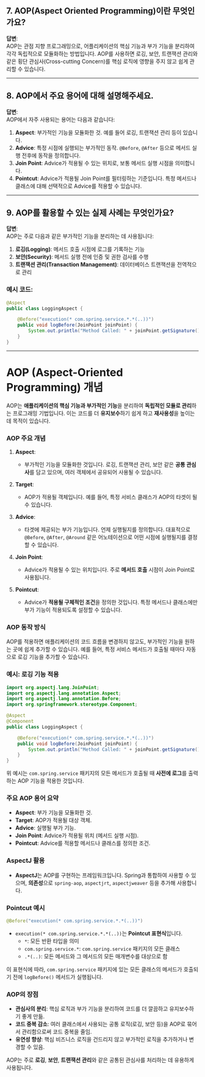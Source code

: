 ## **7. AOP(Aspect Oriented Programming)이란 무엇인가요?**

**답변**:  
AOP는 관점 지향 프로그래밍으로, 어플리케이션의 핵심 기능과 부가 기능을 분리하여 각각 독립적으로 모듈화하는 방법입니다. AOP를 사용하면 로깅, 보안, 트랜잭션 관리와 같은 횡단 관심사(Cross-cutting Concern)를 핵심 로직에 영향을 주지 않고 쉽게 관리할 수 있습니다.

---

## **8. AOP에서 주요 용어에 대해 설명해주세요.**

**답변**:  
AOP에서 자주 사용되는 용어는 다음과 같습니다:

1. **Aspect**: 부가적인 기능을 모듈화한 것. 예를 들어 로깅, 트랜잭션 관리 등이 있습니다.
2. **Advice**: 특정 시점에 실행되는 부가적인 동작. `@Before`, `@After` 등으로 메서드 실행 전후에 동작을 정의합니다.
3. **Join Point**: Advice가 적용될 수 있는 위치로, 보통 메서드 실행 시점을 의미합니다.
4. **Pointcut**: Advice가 적용될 Join Point를 필터링하는 기준입니다. 특정 메서드나 클래스에 대해 선택적으로 Advice를 적용할 수 있습니다.

---

## **9. AOP를 활용할 수 있는 실제 사례는 무엇인가요?**

**답변**:  
AOP는 주로 다음과 같은 부가적인 기능을 분리하는 데 사용됩니다:

1. **로깅(Logging)**: 메서드 호출 시점에 로그를 기록하는 기능
2. **보안(Security)**: 메서드 실행 전에 인증 및 권한 검사를 수행
3. **트랜잭션 관리(Transaction Management)**: 데이터베이스 트랜잭션을 전역적으로 관리

### **예시 코드**:

```java
@Aspect
public class LoggingAspect {

    @Before("execution(* com.spring.service.*.*(..))")
    public void logBefore(JoinPoint joinPoint) {
        System.out.println("Method Called: " + joinPoint.getSignature().getName());
    }
}
```

---

# AOP (Aspect-Oriented Programming) 개념

AOP는 **애플리케이션의 핵심 기능과 부가적인 기능**을 분리하여 **독립적인 모듈로 관리**하는 프로그래밍 기법입니다. 이는 코드를 더 **유지보수**하기 쉽게 하고 **재사용성**을 높이는 데 목적이 있습니다.

### AOP 주요 개념

1. **Aspect**:
    - 부가적인 기능을 모듈화한 것입니다. 로깅, 트랜잭션 관리, 보안 같은 **공통 관심사**를 담고 있으며, 여러 객체에서 공유되어 사용될 수 있습니다.

2. **Target**:
    - AOP가 적용될 객체입니다. 예를 들어, 특정 서비스 클래스가 AOP의 타겟이 될 수 있습니다.

3. **Advice**:
    - 타겟에 제공되는 부가 기능입니다. 언제 실행될지를 정의합니다. 대표적으로 `@Before`, `@After`, `@Around` 같은 어노테이션으로 어떤 시점에 실행될지를 결정할 수 있습니다.

4. **Join Point**:
    - Advice가 적용될 수 있는 위치입니다. 주로 **메서드 호출** 시점이 Join Point로 사용됩니다.

5. **Pointcut**:
    - Advice가 **적용될 구체적인 조건**을 정의한 것입니다. 특정 메서드나 클래스에만 부가 기능이 적용되도록 설정할 수 있습니다.

### AOP 동작 방식

AOP를 적용하면 애플리케이션의 코드 흐름을 변경하지 않고도, 부가적인 기능을 원하는 곳에 쉽게 추가할 수 있습니다. 예를 들어, 특정 서비스 메서드가 호출될 때마다 자동으로 로깅 기능을 추가할 수 있습니다.

### 예시: 로깅 기능 적용

```java
import org.aspectj.lang.JoinPoint;
import org.aspectj.lang.annotation.Aspect;
import org.aspectj.lang.annotation.Before;
import org.springframework.stereotype.Component;

@Aspect
@Component
public class LoggingAspect {

    @Before("execution(* com.spring.service.*.*(..))")
    public void logBefore(JoinPoint joinPoint) {
        System.out.println("Method Called: " + joinPoint.getSignature().getName());
    }
}
```

위 예시는 `com.spring.service` 패키지의 모든 메서드가 호출될 때 **사전에 로그**를 출력하는 AOP 기능을 적용한 것입니다.

### 주요 AOP 용어 요약

- **Aspect**: 부가 기능을 모듈화한 것.
- **Target**: AOP가 적용될 대상 객체.
- **Advice**: 실행될 부가 기능.
- **Join Point**: Advice가 적용될 위치 (메서드 실행 시점).
- **Pointcut**: Advice를 적용할 메서드나 클래스를 정의한 조건.

### AspectJ 활용

- **AspectJ**는 AOP를 구현하는 프레임워크입니다. Spring과 통합하여 사용할 수 있으며, **의존성**으로 `spring-aop`, `aspectjrt`, `aspectjweaver` 등을 추가해 사용합니다.

### Pointcut 예시

```java
@Before("execution(* com.spring.service.*.*(..))")
```

- `execution(* com.spring.service.*.*(..))`는 **Pointcut 표현식**입니다.
    - `*`: 모든 반환 타입을 의미
    - `com.spring.service.*`: `com.spring.service` 패키지의 모든 클래스
    - `.*(..)`: 모든 메서드와 그 메서드의 모든 매개변수를 대상으로 함

이 표현식에 따라, `com.spring.service` 패키지에 있는 모든 클래스의 메서드가 호출되기 전에 `logBefore()` 메서드가 실행됩니다.

### AOP의 장점

- **관심사의 분리**: 핵심 로직과 부가 기능을 분리하여 코드를 더 깔끔하고 유지보수하기 좋게 만듦.
- **코드 중복 감소**: 여러 클래스에서 사용되는 공통 로직(로깅, 보안 등)을 AOP로 묶어서 관리함으로써 코드 중복을 줄임.
- **유연성 향상**: 핵심 비즈니스 로직을 건드리지 않고 부가적인 로직을 추가하거나 변경할 수 있음.

AOP는 주로 **로깅**, **보안**, **트랜잭션 관리**와 같은 공통된 관심사를 처리하는 데 유용하게 사용됩니다.